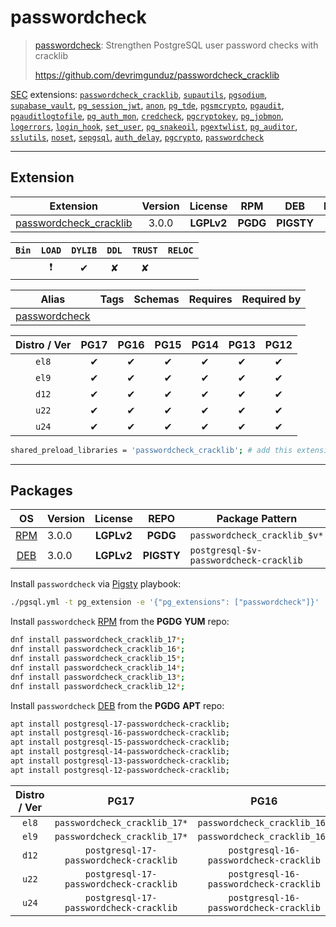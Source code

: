 # passwordcheck


> [passwordcheck](https://github.com/devrimgunduz/passwordcheck_cracklib): Strengthen PostgreSQL user password checks with cracklib
>
> https://github.com/devrimgunduz/passwordcheck_cracklib





[SEC](/sec) extensions: [`passwordcheck_cracklib`](/passwordcheck_cracklib), [`supautils`](/supautils), [`pgsodium`](/pgsodium), [`supabase_vault`](/supabase_vault), [`pg_session_jwt`](/pg_session_jwt), [`anon`](/anon), [`pg_tde`](/pg_tde), [`pgsmcrypto`](/pgsmcrypto), [`pgaudit`](/pgaudit), [`pgauditlogtofile`](/pgauditlogtofile), [`pg_auth_mon`](/pg_auth_mon), [`credcheck`](/credcheck), [`pgcryptokey`](/pgcryptokey), [`pg_jobmon`](/pg_jobmon), [`logerrors`](/logerrors), [`login_hook`](/login_hook), [`set_user`](/set_user), [`pg_snakeoil`](/pg_snakeoil), [`pgextwlist`](/pgextwlist), [`pg_auditor`](/pg_auditor), [`sslutils`](/sslutils), [`noset`](/noset), [`sepgsql`](/sepgsql), [`auth_delay`](/auth_delay), [`pgcrypto`](/pgcrypto), [`passwordcheck`](/passwordcheck)


-------
## Extension


| Extension | Version | License | RPM | DEB | PL |
|-----------|:-------:|:-------:|:---:|:---:|:--:|
| [passwordcheck_cracklib](https://github.com/devrimgunduz/passwordcheck_cracklib) | 3.0.0 | **<span class="tcwarn">LGPLv2</span>** | **<span class="tccyan">PGDG</span>** | **<span class="tcwarn">PIGSTY</span>** | `C` |



| `Bin` | `LOAD` | `DYLIB` | `DDL` | `TRUST` | `RELOC` |
|:-----:|:------:|:-------:|:-----:|:-------:|:-------:|
|  | <span class="tcred">❗</span> | <span class="tcblue">✔</span> | <span class="tcwarn">✘</span> | <span class="tcwarn">✘</span> |  |



| Alias | Tags | Schemas | Requires | Required by |
|-------|------|---------|----------|-------------|
| [passwordcheck](/passwordcheck_cracklib) |  |  |  |  |



| Distro / Ver | PG17 | PG16 | PG15 | PG14 | PG13 | PG12 |
|:------------:|:----:|:----:|:----:|:----:|:----:|:----:|
| `el8` | <span class="tcblue">✔</span> | <span class="tcblue">✔</span> | <span class="tcblue">✔</span> | <span class="tcblue">✔</span> | <span class="tcblue">✔</span> | <span class="tcblue">✔</span> |
| `el9` | <span class="tcblue">✔</span> | <span class="tcblue">✔</span> | <span class="tcblue">✔</span> | <span class="tcblue">✔</span> | <span class="tcblue">✔</span> | <span class="tcblue">✔</span> |
| `d12` | <span class="tcblue">✔</span> | <span class="tcblue">✔</span> | <span class="tcblue">✔</span> | <span class="tcblue">✔</span> | <span class="tcblue">✔</span> | <span class="tcblue">✔</span> |
| `u22` | <span class="tcblue">✔</span> | <span class="tcblue">✔</span> | <span class="tcblue">✔</span> | <span class="tcblue">✔</span> | <span class="tcblue">✔</span> | <span class="tcblue">✔</span> |
| `u24` | <span class="tcblue">✔</span> | <span class="tcblue">✔</span> | <span class="tcblue">✔</span> | <span class="tcblue">✔</span> | <span class="tcblue">✔</span> | <span class="tcblue">✔</span> |



```bash
shared_preload_libraries = 'passwordcheck_cracklib'; # add this extension to postgresql.conf
```



-----------


## Packages


| OS | Version | License | REPO | Package Pattern | 17 | 16 | 15 | 14 | 13 | 12 | Dependency |
|:--:|---------|:-------:|:----:|-----------------|:--:|:--:|:--:|:--:|:--:|:--:|------------|
| [RPM](/rpm) | 3.0.0 | **<span class="tcwarn">LGPLv2</span>** | **<span class="tccyan">PGDG</span>** | `passwordcheck_cracklib_$v*` | **<span class="tccyan">✔</span>** | **<span class="tccyan">✔</span>** | **<span class="tccyan">✔</span>** | **<span class="tccyan">✔</span>** | **<span class="tccyan">✔</span>** | **<span class="tccyan">✔</span>** |  |
| [DEB](/deb) | 3.0.0 | **<span class="tcwarn">LGPLv2</span>** | **<span class="tcwarn">PIGSTY</span>** | `postgresql-$v-passwordcheck-cracklib` | **<span class="tccyan">✔</span>** | **<span class="tccyan">✔</span>** | **<span class="tccyan">✔</span>** | **<span class="tccyan">✔</span>** | **<span class="tccyan">✔</span>** | **<span class="tccyan">✔</span>** |  |



Install `passwordcheck` via [Pigsty](https://pigsty.io/docs/pgext/usage/install/) playbook:

```bash
./pgsql.yml -t pg_extension -e '{"pg_extensions": ["passwordcheck"]}'
```


Install `passwordcheck` [RPM](/rpm) from the **<span class="tccyan">PGDG</span>** **YUM** repo:

```bash
dnf install passwordcheck_cracklib_17*;
dnf install passwordcheck_cracklib_16*;
dnf install passwordcheck_cracklib_15*;
dnf install passwordcheck_cracklib_14*;
dnf install passwordcheck_cracklib_13*;
dnf install passwordcheck_cracklib_12*;
```


Install `passwordcheck` [DEB](/deb) from the **<span class="tccyan">PGDG</span>** **APT** repo:

```bash
apt install postgresql-17-passwordcheck-cracklib;
apt install postgresql-16-passwordcheck-cracklib;
apt install postgresql-15-passwordcheck-cracklib;
apt install postgresql-14-passwordcheck-cracklib;
apt install postgresql-13-passwordcheck-cracklib;
apt install postgresql-12-passwordcheck-cracklib;
```




| Distro / Ver | PG17 | PG16 | PG15 | PG14 | PG13 | PG12 |
|:------------:|:----:|:----:|:----:|:----:|:----:|:----:|
| `el8` | `passwordcheck_cracklib_17*` | `passwordcheck_cracklib_16*` | `passwordcheck_cracklib_15*` | `passwordcheck_cracklib_14*` | `passwordcheck_cracklib_13*` | `passwordcheck_cracklib_12*` |
| `el9` | `passwordcheck_cracklib_17*` | `passwordcheck_cracklib_16*` | `passwordcheck_cracklib_15*` | `passwordcheck_cracklib_14*` | `passwordcheck_cracklib_13*` | `passwordcheck_cracklib_12*` |
| `d12` | `postgresql-17-passwordcheck-cracklib` | `postgresql-16-passwordcheck-cracklib` | `postgresql-15-passwordcheck-cracklib` | `postgresql-14-passwordcheck-cracklib` | `postgresql-13-passwordcheck-cracklib` | `postgresql-12-passwordcheck-cracklib` |
| `u22` | `postgresql-17-passwordcheck-cracklib` | `postgresql-16-passwordcheck-cracklib` | `postgresql-15-passwordcheck-cracklib` | `postgresql-14-passwordcheck-cracklib` | `postgresql-13-passwordcheck-cracklib` | `postgresql-12-passwordcheck-cracklib` |
| `u24` | `postgresql-17-passwordcheck-cracklib` | `postgresql-16-passwordcheck-cracklib` | `postgresql-15-passwordcheck-cracklib` | `postgresql-14-passwordcheck-cracklib` | `postgresql-13-passwordcheck-cracklib` | `postgresql-12-passwordcheck-cracklib` |





